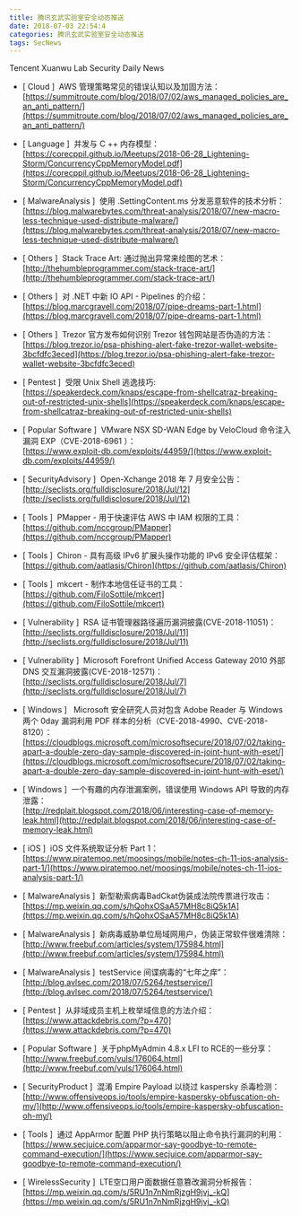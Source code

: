 ```yaml
---
title: 腾讯玄武实验室安全动态推送
date: 2018-07-03 22:54:4
categories: 腾讯玄武实验室安全动态推送
tags: SecNews
---
```


Tencent Xuanwu Lab Security Daily News  
* [ Cloud ]  AWS 管理策略常见的错误认知以及加固方法：   
[https://summitroute.com/blog/2018/07/02/aws_managed_policies_are_an_anti_pattern/](https://summitroute.com/blog/2018/07/02/aws_managed_policies_are_an_anti_pattern/)  

* [ Language ]  并发与 C ++ 内存模型：   
[https://corecppil.github.io/Meetups/2018-06-28_Lightening-Storm/ConcurrencyCppMemoryModel.pdf](https://corecppil.github.io/Meetups/2018-06-28_Lightening-Storm/ConcurrencyCppMemoryModel.pdf)  

* [ MalwareAnalysis ]  使用 .SettingContent.ms 分发恶意软件的技术分析：   
[https://blog.malwarebytes.com/threat-analysis/2018/07/new-macro-less-technique-used-distribute-malware/](https://blog.malwarebytes.com/threat-analysis/2018/07/new-macro-less-technique-used-distribute-malware/)  

* [ Others ]  Stack Trace Art: 通过抛出异常来绘图的艺术：   
[http://thehumbleprogrammer.com/stack-trace-art/](http://thehumbleprogrammer.com/stack-trace-art/)  

* [ Others ]  对 .NET 中新 IO API - Pipelines 的介绍：   
[https://blog.marcgravell.com/2018/07/pipe-dreams-part-1.html](https://blog.marcgravell.com/2018/07/pipe-dreams-part-1.html)  

* [ Others ]  Trezor 官方发布如何识别 Trezor 钱包网站是否伪造的方法：   
[https://blog.trezor.io/psa-phishing-alert-fake-trezor-wallet-website-3bcfdfc3eced](https://blog.trezor.io/psa-phishing-alert-fake-trezor-wallet-website-3bcfdfc3eced)  

* [ Pentest ]  受限 Unix Shell 逃逸技巧:   
[https://speakerdeck.com/knaps/escape-from-shellcatraz-breaking-out-of-restricted-unix-shells](https://speakerdeck.com/knaps/escape-from-shellcatraz-breaking-out-of-restricted-unix-shells)  

* [ Popular Software ]  VMware NSX SD-WAN Edge by VeloCloud 命令注入漏洞 EXP（CVE-2018-6961 ）：   
[https://www.exploit-db.com/exploits/44959/](https://www.exploit-db.com/exploits/44959/)  

* [ SecurityAdvisory ]  Open-Xchange 2018 年 7 月安全公告：   
[http://seclists.org/fulldisclosure/2018/Jul/12](http://seclists.org/fulldisclosure/2018/Jul/12)  

* [ Tools ]  PMapper - 用于快速评估 AWS 中 IAM 权限的工具：   
[https://github.com/nccgroup/PMapper](https://github.com/nccgroup/PMapper)  

* [ Tools ]  Chiron - 具有高级 IPv6 扩展头操作功能的 IPv6 安全评估框架：   
[https://github.com/aatlasis/Chiron](https://github.com/aatlasis/Chiron)  

* [ Tools ]  mkcert - 制作本地信任证书的工具：   
[https://github.com/FiloSottile/mkcert](https://github.com/FiloSottile/mkcert)  

* [ Vulnerability ]  RSA 证书管理器路径遍历漏洞披露(CVE-2018-11051)：   
[http://seclists.org/fulldisclosure/2018/Jul/11](http://seclists.org/fulldisclosure/2018/Jul/11)  

* [ Vulnerability ]  Microsoft Forefront Unified Access Gateway 2010 外部 DNS 交互漏洞披露(CVE-2018-12571)：   
[http://seclists.org/fulldisclosure/2018/Jul/7](http://seclists.org/fulldisclosure/2018/Jul/7)  

* [ Windows ]   Microsoft 安全研究人员对包含 Adobe Reader 与 Windows 两个 0day 漏洞利用 PDF 样本的分析（CVE-2018-4990、CVE-2018-8120）：   
[https://cloudblogs.microsoft.com/microsoftsecure/2018/07/02/taking-apart-a-double-zero-day-sample-discovered-in-joint-hunt-with-eset/](https://cloudblogs.microsoft.com/microsoftsecure/2018/07/02/taking-apart-a-double-zero-day-sample-discovered-in-joint-hunt-with-eset/)  

* [ Windows ]  一个有趣的内存泄漏案例，错误使用 Windows API 导致的内存泄露：   
[http://redplait.blogspot.com/2018/06/interesting-case-of-memory-leak.html](http://redplait.blogspot.com/2018/06/interesting-case-of-memory-leak.html)  

* [ iOS ]  iOS 文件系统取证分析 Part 1： 
[https://www.piratemoo.net/moosings/mobile/notes-ch-11-ios-analysis-part-1/](https://www.piratemoo.net/moosings/mobile/notes-ch-11-ios-analysis-part-1/)  

* [ MalwareAnalysis ]  新型勒索病毒BadCkat伪装成法院传票进行攻击： 
[https://mp.weixin.qq.com/s/hQohxOSaA57MH8c8iQ5k1A](https://mp.weixin.qq.com/s/hQohxOSaA57MH8c8iQ5k1A)  

* [ MalwareAnalysis ]  新病毒威胁单位局域网用户，伪装正常软件很难清除： 
[http://www.freebuf.com/articles/system/175984.html](http://www.freebuf.com/articles/system/175984.html)  

* [ MalwareAnalysis ]  testService 间谍病毒的“七年之痒”： 
[http://blog.avlsec.com/2018/07/5264/testservice/](http://blog.avlsec.com/2018/07/5264/testservice/)  

* [ Pentest ]  从非域成员主机上枚举域信息的方法介绍： 
[https://www.attackdebris.com/?p=470](https://www.attackdebris.com/?p=470)  

* [ Popular Software ]  关于phpMyAdmin 4.8.x LFI to RCE的一些分享： 
[http://www.freebuf.com/vuls/176064.html](http://www.freebuf.com/vuls/176064.html)  

* [ SecurityProduct ]  混淆 Empire Payload 以绕过 kaspersky 杀毒检测： 
[http://www.offensiveops.io/tools/empire-kaspersky-obfuscation-oh-my/](http://www.offensiveops.io/tools/empire-kaspersky-obfuscation-oh-my/)  

* [ Tools ]  通过 AppArmor 配置 PHP 执行策略以阻止命令执行漏洞的利用： 
[https://www.secjuice.com/apparmor-say-goodbye-to-remote-command-execution/](https://www.secjuice.com/apparmor-say-goodbye-to-remote-command-execution/)  

* [ WirelessSecurity ]  LTE空口用户面数据任意篡改漏洞分析报告： 
[https://mp.weixin.qq.com/s/5RU1n7nNmRjzgH9jvj_-kQ](https://mp.weixin.qq.com/s/5RU1n7nNmRjzgH9jvj_-kQ)  


